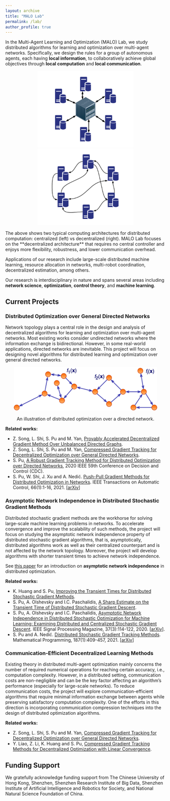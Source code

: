 ```yaml
---
layout: archive
title: "MALO Lab"
permalink: /lab/
author_profile: true
---
```


In the Multi-Agent Learning and Optimization (MALO) Lab, we study distributed algorithms for learning and optimization over multi-agent networks.
Specifically, we design the rules for a group of autonomous agents, each having **local information**, to collaboratively achieve global objectives through **local computation** and **local communication**.

<p align="center">
  <img width="300" height="" src="/images/tpo_cen.png">
  <img width="300" height="" src="/images/tpo_dec.png">
</p>  
The above shows two typical computing architectures for distributed computation: centralized (left) vs decentralized (right).
MALO Lab focuses on the **decentralized architecture** that requires no central controller and enjoys more flexibility, robustness, and lower communication overhead.

Applications of our research include large-scale distributed machine learning, resource allocation in networks, multi-robot coordination, decentralized estimation, among others.

Our research is interdisciplinary in nature and spans several areas including **network science**, **optimization**, **control theory**, and **machine learning**.

<!--- ## Distributed Learning and Optimization

 ### Multi-Agent Networks
 Computer networks, social networks, sensor networks, etc.
 
 ### Problem settings:
 * Objective functions and constraints: convex vs nonconvex, unconstrained vs constrained, simple vs composite functions.  
 * Network topology: undirected vs directed, time-varying.  
 * Communication: delays, message losses, Byzantine attacks.
 
 ### Algorithms:  
 * Optimization: (stochastic) gradients, zeroth-order, higher-order, dual methods, ADMM.  
 * Coordination: synchronous, gossip, broadcast, fully asynchronous.  
 * Communication: compression, event-triggered.  
 * Robustness: tolerant to message losses, node failures, etc.
--->

Current Projects
---
### Distributed Optimization over General Directed Networks

Network topology plays a central role in the design and analysis of decentralized algorithms for learning and optimization over multi-agent networks. Most existing works consider undirected networks where the information exchange is bidirectional. However, in some real-world applications, directed networks are inevitable. This project will focus on designing novel algorithms for distributed learning and optimization over general directed networks.
<p align="center">
  <img width="450" height="" src="/images/p2p.png">
</p> 
<center>An illustration of distributed optimization over a directed network.</center>

**Related works:** 
* Z. Song, L. Shi, S. Pu and M. Yan, [Provably Accelerated Decentralized Gradient Method Over Unbalanced Directed Graphs](https://arxiv.org/pdf/2107.12065.pdf).
* Z. Song, L. Shi, S. Pu and M. Yan, [Compressed Gradient Tracking for Decentralized Optimization over General Directed Networks](https://arxiv.org/pdf/2106.07243.pdf).
* S. Pu, [A Robust Gradient Tracking Method for Distributed Optimization over Directed Networks](https://ieeexplore.ieee.org/abstract/document/9303917), 2020 IEEE 59th Conference on Decision and Control (CDC).
* S. Pu, W. Shi, J. Xu and A. Nedić. [Push-Pull Gradient Methods for Distributed Optimization in Networks](https://ieeexplore.ieee.org/abstract/document/8988200). IEEE Transactions on Automatic Control, 66(1):1-16, 2021. [[arXiv](https://arxiv.org/pdf/1810.06653.pdf)]

### Asymptotic Network Independence in Distributed Stochastic Gradient Methods

Distributed stochastic gradient methods are the workhorse for solving large-scale machine learning problems in networks. To accelerate convergence and improve the scalability of such methods, the project will focus on studying the asymptotic network independence property of distributed stochastic gradient algorithms, that is, asymptotically, distributed algorithms work as well as their centralized counterpart and is not affected by the network topology. Moreover, the project will develop algorithms with shorter transient times to achieve network independence.

See [this paper](https://ieeexplore.ieee.org/abstract/document/9084351) for an introduction on **asymptotic network independence** in distributed optimization.

**Related works:** 
* K. Huang and S. Pu, [Improving the Transient Times for Distributed Stochastic Gradient Methods](https://arxiv.org/pdf/2105.04851.pdf).
* S. Pu, A. Olshevsky and I.C. Paschalidis, [A Sharp Estimate on the Transient Time of Distributed Stochastic Gradient Descent](https://arxiv.org/pdf/1906.02702.pdf).
* S. Pu, A. Olshevsky and I.C. Paschalidis, [Asymptotic Network Independence in Distributed Stochastic Optimization for Machine Learning: Examining Distributed and Centralized Stochastic Gradient Descent](https://ieeexplore.ieee.org/abstract/document/9084351). IEEE Signal Processing Magazine, 37(3):114-122, 2020. [[arXiv](https://arxiv.org/pdf/1906.12345.pdf)].
* S. Pu and A. Nedić. [Distributed Stochastic Gradient Tracking Methods](https://link.springer.com/article/10.1007/s10107-020-01487-0). Mathematical Programming, 187(1):409-457, 2021. [[arXiv](https://arxiv.org/pdf/1805.11454.pdf)]

### Communication-Efficient Decentralized Learning Methods

Existing theory in distributed multi-agent optimization mainly concerns the number of required numerical operations for reaching certain accuracy, i.e., computation complexity. However, in a distributed setting, communication costs are non-negligible and can be the key factor affecting an algorithm’s performance (especially for large-scale networks). To reduce communication costs, the project will explore communication-efficient algorithms that require minimal information exchange between agents while preserving satisfactory computation complexity. One of the efforts in this direction is incorporating communication compression techniques into the design of distributed optimization algorithms.

**Related works:** 
* Z. Song, L. Shi, S. Pu and M. Yan, [Compressed Gradient Tracking for Decentralized Optimization over General Directed Networks](https://arxiv.org/pdf/2106.07243.pdf).
* Y. Liao, Z. Li, K. Huang and S. Pu, [Compressed Gradient Tracking Methods for Decentralized Optimization with Linear Convergence](https://arxiv.org/pdf/2103.13748.pdf).



Funding Support
---
We gratefully acknowledge funding support from The Chinese University of Hong Kong, Shenzhen, Shenzhen Research Institute of Big Data, Shenzhen Institute of Artificial Intelligence and Robotics for Society, and National Natural Science Foundation of China.
